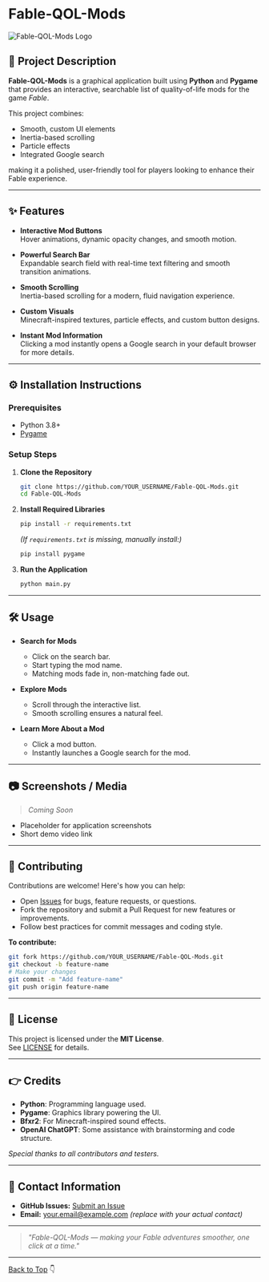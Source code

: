 # Fable-QOL-Mods

![Fable-QOL-Mods Logo](placeholder_for_logo.png)

## 📄 Project Description

**Fable-QOL-Mods** is a graphical application built using **Python** and **Pygame** that provides an interactive, searchable list of quality-of-life mods for the game *Fable*.

This project combines:
- Smooth, custom UI elements
- Inertia-based scrolling
- Particle effects
- Integrated Google search

making it a polished, user-friendly tool for players looking to enhance their Fable experience.

---

## ✨ Features

- **Interactive Mod Buttons**  
  Hover animations, dynamic opacity changes, and smooth motion.

- **Powerful Search Bar**  
  Expandable search field with real-time text filtering and smooth transition animations.

- **Smooth Scrolling**  
  Inertia-based scrolling for a modern, fluid navigation experience.

- **Custom Visuals**  
  Minecraft-inspired textures, particle effects, and custom button designs.

- **Instant Mod Information**  
  Clicking a mod instantly opens a Google search in your default browser for more details.

---

## ⚙️ Installation Instructions

### Prerequisites
- Python 3.8+
- [Pygame](https://www.pygame.org/)

### Setup Steps
1. **Clone the Repository**
    ```bash
    git clone https://github.com/YOUR_USERNAME/Fable-QOL-Mods.git
    cd Fable-QOL-Mods
    ```

2. **Install Required Libraries**
    ```bash
    pip install -r requirements.txt
    ```
    *(If `requirements.txt` is missing, manually install:)*
    ```bash
    pip install pygame
    ```

3. **Run the Application**
    ```bash
    python main.py
    ```

---

## 🛠️ Usage

- **Search for Mods**
  - Click on the search bar.
  - Start typing the mod name.
  - Matching mods fade in, non-matching fade out.

- **Explore Mods**
  - Scroll through the interactive list.
  - Smooth scrolling ensures a natural feel.

- **Learn More About a Mod**
  - Click a mod button.
  - Instantly launches a Google search for the mod.

---

## 📷 Screenshots / Media

> _Coming Soon_

- Placeholder for application screenshots
- Short demo video link

---

## 👥 Contributing

Contributions are welcome! Here's how you can help:

- Open [Issues](https://github.com/YOUR_USERNAME/Fable-QOL-Mods/issues) for bugs, feature requests, or questions.
- Fork the repository and submit a Pull Request for new features or improvements.
- Follow best practices for commit messages and coding style.

**To contribute:**

```bash
git fork https://github.com/YOUR_USERNAME/Fable-QOL-Mods.git
git checkout -b feature-name
# Make your changes
git commit -m "Add feature-name"
git push origin feature-name
```

---

## 📄 License

This project is licensed under the **MIT License**.  
See [LICENSE](LICENSE) for details.

---

## 👉 Credits

- **Python**: Programming language used.
- **Pygame**: Graphics library powering the UI.
- **Bfxr2**: For Minecraft-inspired sound effects.
- **OpenAI ChatGPT**: Some assistance with brainstorming and code structure.

_Special thanks to all contributors and testers._

---

## 📢 Contact Information

- **GitHub Issues:** [Submit an Issue](https://github.com/YOUR_USERNAME/Fable-QOL-Mods/issues)
- **Email:** your.email@example.com *(replace with your actual contact)*

---

> _"Fable-QOL-Mods — making your Fable adventures smoother, one click at a time."_

---

[Back to Top](#fable-qol-mods) 👇

